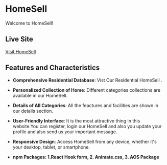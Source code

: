 # HomeSell

Welcome to HomeSell! 

## Live Site

[Visit HomeSell](https://real-estate-f9608.web.app)

## Features and Characteristics

- **Comprehensive Residential Database**: Vist Our Residential HomeSell .
  
- **Personalized Collection of Home**: Different categories collections are available in our HomeSell.
  
- **Details of All Categories**: All the feactures and facilities are shown in our details section.
  
- **User-Friendly Interface**: It is the most attractive thing in this website.You can register, login our HomeSell and also you update your profile and also send us your important message.
  
- **Responsive Design**: Access HomeSell from any device, whether it's your desktop, tablet, or smartphone.

- **npm Packages: 1.React Hook form, 2. Animate.css, 3. AOS Package**



